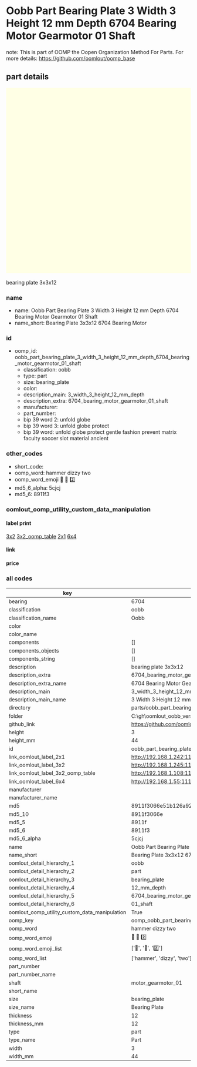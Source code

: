 # Oobb Part Bearing Plate 3 Width 3 Height 12 mm Depth 6704 Bearing Motor Gearmotor 01 Shaft  

note: This is part of OOMP the Oopen Organization Method For Parts. For more details: https://github.com/oomlout/oomp_base

##  part details
  

[![](3dpr.png)](3dpr.png)

bearing plate 3x3x12



### name
* name: Oobb Part Bearing Plate 3 Width 3 Height 12 mm Depth 6704 Bearing Motor Gearmotor 01 Shaft
* name_short: Bearing Plate 3x3x12 6704 Bearing Motor
### id
* oomp_id: oobb_part_bearing_plate_3_width_3_height_12_mm_depth_6704_bearing_motor_gearmotor_01_shaft
  * classification: oobb
  * type: part
  * size: bearing_plate
  * color: 
  * description_main: 3_width_3_height_12_mm_depth
  * description_extra: 6704_bearing_motor_gearmotor_01_shaft
  * manufacturer: 
  * part_number: 
  * bip 39 word 2: unfold globe
  * bip 39 word 3: unfold globe protect
  * bip 39 word: unfold globe protect gentle fashion prevent matrix faculty soccer slot material ancient

### other_codes
* short_code: 
* oomp_word: hammer dizzy two
* oomp_word_emoji :hammer: :dizzy: :two:
* md5_6_alpha: 5cjcj
* md5_6: 8911f3






### oomlout_oomp_utility_custom_data_manipulation
#### label print
[3x2](http://192.168.1.245:1112/?label=oomp%205cjcj)
[3x2_oomp_table](http://192.168.1.108:1112/?label=oomp%205cjcj)
[2x1](http://192.168.1.242:1112/?label=oomp%205cjcj)
[6x4](http://192.168.1.55:1112/?label=oomp%205cjcj)    

#### link

                              

#### price







### all codes 
| key | value |  
| --- | --- |  
| bearing | 6704 |  
| classification | oobb |  
| classification_name | Oobb |  
| color |  |  
| color_name |  |  
| components | [] |  
| components_objects | [] |  
| components_string | [] |  
| description | bearing plate 3x3x12 |  
| description_extra | 6704_bearing_motor_gearmotor_01_shaft |  
| description_extra_name | 6704 Bearing Motor Gearmotor 01 Shaft |  
| description_main | 3_width_3_height_12_mm_depth |  
| description_main_name | 3 Width 3 Height 12 mm Depth |  
| directory | parts/oobb_part_bearing_plate_3_width_3_height_12_mm_depth_6704_bearing_motor_gearmotor_01_shaft |  
| folder | C:\gh\oomlout_oobb_version_4_generated_parts\parts\oobb_part_bearing_plate_3_width_3_height_12_mm_depth_6704_bearing_motor_gearmotor_01_shaft |  
| github_link | https://github.com/oomlout/oomlout_oomp_part_src/tree/main/parts/oobb_part_bearing_plate_3_width_3_height_12_mm_depth_6704_bearing_motor_gearmotor_01_shaft |  
| height | 3 |  
| height_mm | 44 |  
| id | oobb_part_bearing_plate_3_width_3_height_12_mm_depth_6704_bearing_motor_gearmotor_01_shaft |  
| link_oomlout_label_2x1 | http://192.168.1.242:1112/?label=oomp%205cjcj |  
| link_oomlout_label_3x2 | http://192.168.1.245:1112/?label=oomp%205cjcj |  
| link_oomlout_label_3x2_oomp_table | http://192.168.1.108:1112/?label=oomp%205cjcj |  
| link_oomlout_label_6x4 | http://192.168.1.55:1112/?label=oomp%205cjcj |  
| manufacturer |  |  
| manufacturer_name |  |  
| md5 | 8911f3066e51b126a929a6135958d769 |  
| md5_10 | 8911f3066e |  
| md5_5 | 8911f |  
| md5_6 | 8911f3 |  
| md5_6_alpha | 5cjcj |  
| name | Oobb Part Bearing Plate 3 Width 3 Height 12 mm Depth 6704 Bearing Motor Gearmotor 01 Shaft |  
| name_short | Bearing Plate 3x3x12 6704 Bearing Motor |  
| oomlout_detail_hierarchy_1 | oobb |  
| oomlout_detail_hierarchy_2 | part |  
| oomlout_detail_hierarchy_3 | bearing_plate |  
| oomlout_detail_hierarchy_4 | 12_mm_depth |  
| oomlout_detail_hierarchy_5 | 6704_bearing_motor_gearmotor |  
| oomlout_detail_hierarchy_6 | 01_shaft |  
| oomlout_oomp_utility_custom_data_manipulation | True |  
| oomp_key | oomp_oobb_part_bearing_plate_3_width_3_height_12_mm_depth_6704_bearing_motor_gearmotor_01_shaft |  
| oomp_word | hammer dizzy two |  
| oomp_word_emoji | :hammer: :dizzy: :two: |  
| oomp_word_emoji_list | [':hammer:', ':dizzy:', ':two:'] |  
| oomp_word_list | ['hammer', 'dizzy', 'two'] |  
| part_number |  |  
| part_number_name |  |  
| shaft | motor_gearmotor_01 |  
| short_name |  |  
| size | bearing_plate |  
| size_name | Bearing Plate |  
| thickness | 12 |  
| thickness_mm | 12 |  
| type | part |  
| type_name | Part |  
| width | 3 |  
| width_mm | 44 |  
